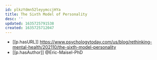 ```yaml
---
id: plkzYdmn52leyymccjHYa
title: The Sixth Model of Personality
desc: ''
updated: 1635725791538
created: 1635725712047
---
```



- [[p.hasURL]] https://www.psychologytoday.com/us/blog/rethinking-mental-health/202110/the-sixth-model-personality
- [[p.hasAuthor]] @Eric-Maisel-PhD
